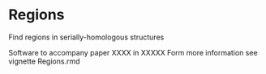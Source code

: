 # Regions
Find regions in serially-homologous structures

Software to accompany paper XXXX in XXXXX
Form more information see vignette Regions.rmd
